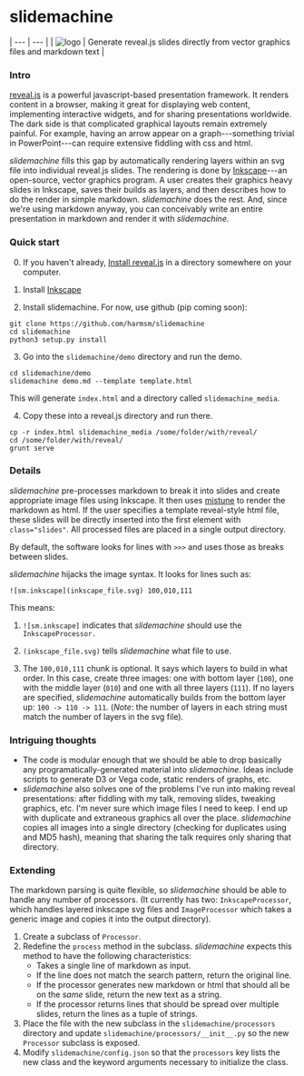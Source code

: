 # slidemachine

| --- | --- |
| ![logo](https://github.com/harmsm/slidemachine/blob/master/graphics/slidemachine_blue.png) | Generate reveal.js slides directly from vector graphics files and markdown text |

### Intro
[reveal.js](https://revealjs.com/) is a powerful javascript-based presentation
framework. It renders content in a browser, making it great for displaying
web content, implementing interactive widgets, and for sharing presentations
worldwide.  The dark side is that complicated graphical layouts remain extremely
painful. For example, having an arrow appear on a graph---something trivial in
PowerPoint---can require extensive fiddling with css and html.

*slidemachine* fills this gap by automatically rendering layers within an svg
file into individual reveal.js slides.  The rendering is done by
[Inkscape](https://inkscape.org/en/)---an open-source, vector graphics
program. A user creates their graphics heavy slides in Inkscape, saves their
builds as layers, and then describes how to do the render in simple markdown.
*slidemachine* does the rest.  And, since we're using markdown anyway, you can
conceivably write an entire presentation in markdown and render it
with *slidemachine.*  

### Quick start

0. If you haven't already, [Install reveal.js](https://github.com/hakimel/reveal.js/#installation)
   in a directory somewhere on your computer.

1. Install [Inkscape](https://inkscape.org/en/)

2. Install slidemachine. For now, use github (pip coming soon):

```
git clone https://github.com/harmsm/slidemachine
cd slidemachine
python3 setup.py install
```

3. Go into the `slidemachine/demo` directory and run the demo.

```
cd slidemachine/demo
slidemachine demo.md --template template.html
```

This will generate `index.html` and a directory called `slidemachine_media`.

4. Copy these into a reveal.js directory and run there.

```
cp -r index.html slidemachine_media /some/folder/with/reveal/
cd /some/folder/with/reveal/
grunt serve
```

### Details

*slidemachine* pre-processes markdown to break it into slides and create
appropriate image files using Inkscape.  It then uses
[mistune](https://github.com/lepture/mistune) to render the markdown as html.
If the user specifies a template reveal-style html file, these slides will
be directly inserted into the first element with `class="slides"`.  All
processed files are placed in a single output directory.

By default, the software looks for lines with `>>>` and uses those as breaks
between slides.

*slidemachine* hijacks the image syntax.  It looks for lines such as:

```
![sm.inkscape](inkscape_file.svg) 100,010,111
```

This means:

1. `![sm.inkscape]` indicates that *slidemachine* should use the
   `InkscapeProcessor.`

2. `(inkscape_file.svg)` tells *slidemachine* what file to use.

3. The `100,010,111` chunk is optional. It says which layers to build in what
   order. In this case, create three images: one with bottom layer (`100`), one
   with the middle layer (`010`) and one with all three layers (`111`).  If no
   layers are specified, *slidemachine* automatically builds from the bottom
   layer up: `100 -> 110 -> 111`.  (*Note*: the number of layers in each string
   must match the number of layers in the svg file).

### Intriguing thoughts

 + The code is modular enough that we should be able to drop basically any
   programatically-generated material into *slidemachine*.  Ideas include
   scripts to generate D3 or Vega code, static renders of graphs, etc.
 + *slidemachine* also solves one of the problems I've run into making reveal
   presentations: after fiddling with my talk, removing slides, tweaking
   graphics, etc. I'm never sure which image files I need to keep.  I end up
   with duplicate and extraneous graphics all over the place.  *slidemachine*
   copies all images into a single directory (checking for duplicates using
   and MD5 hash), meaning that sharing the talk requires only sharing that
   directory.  

### Extending

The markdown parsing is quite flexible, so *slidemachine* should be able to
handle any number of processors.  (It currently has two: `InkscapeProcessor`,
which handles layered inkscape svg files and `ImageProcessor` which takes a
generic image and copies it into the output directory).

1. Create a subclass of `Processor`.
2. Redefine the `process` method in the subclass.  *slidemachine* expects this
   method to have the following characteristics:
   + Takes a single line of markdown as input.
   + If the line does not match the search pattern, return the original line.
   + If the processor generates new markdown or html that should all be on the
     *same* slide, return the new text as a string.
   + If the processor returns lines that should be spread over multiple
     slides, return the lines as a tuple of strings.
3. Place the file with the new subclass in the `slidemachine/processors`
   directory and update `slidemachine/processors/__init__.py` so the new
   `Processor` subclass is exposed.
4. Modify `slidemachine/config.json` so that the `processors` key lists the
   new class and the keyword arguments necessary to initialize the class.

